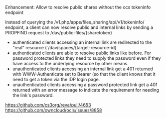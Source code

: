 Enhancement: Allow to resolve public shares without the ocs tokeninfo endpoint

      
Instead of querying the /v1.php/apps/files_sharing/api/v1/tokeninfo/ endpoint, a client can now resolve public and internal links by sending a PROPFIND request to /dav/public-files/{sharetoken}

* authenticated clients accessing an internal link are redirected to the "real" resource (`/dav/spaces/{target-resource-id}
* authenticated clients are able to resolve public links like before. For password protected links they need to supply the password even if they have access to the underlying resource by other means.
* unauthenticated clients accessing an internal link get a 401 returned with  WWW-Authenticate set to Bearer (so that the client knows that it need to get a token via the IDP login page.
* unauthenticated clients accessing a password protected link get a 401 returned with an error message to indicate the requirement for needing the link's password.

https://github.com/cs3org/reva/pull/4653  
https://github.com/owncloud/ocis/issues/8858
